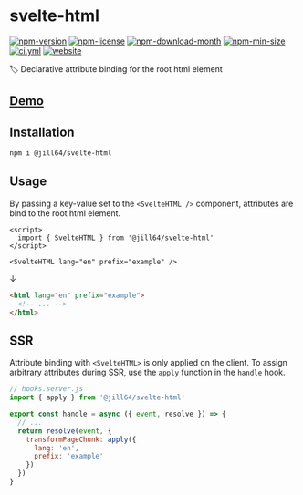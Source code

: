 <!----- BEGIN GHOST DOCS HEADER ----->

# svelte-html

<!----- BEGIN GHOST DOCS BADGES -----><a href="https://npmjs.com/package/@jill64/svelte-html"><img src="https://img.shields.io/npm/v/@jill64/svelte-html" alt="npm-version" /></a> <a href="https://npmjs.com/package/@jill64/svelte-html"><img src="https://img.shields.io/npm/l/@jill64/svelte-html" alt="npm-license" /></a> <a href="https://npmjs.com/package/@jill64/svelte-html"><img src="https://img.shields.io/npm/dm/@jill64/svelte-html" alt="npm-download-month" /></a> <a href="https://npmjs.com/package/@jill64/svelte-html"><img src="https://img.shields.io/bundlephobia/min/@jill64/svelte-html" alt="npm-min-size" /></a> <a href="https://github.com/jill64/svelte-html/actions/workflows/ci.yml"><img src="https://github.com/jill64/svelte-html/actions/workflows/ci.yml/badge.svg" alt="ci.yml" /></a> <a href="https://svelte-html.jill64.dev"><img src="https://img.shields.io/website?up_message=working&down_message=down&url=https%3A%2F%2Fsvelte-html.jill64.dev" alt="website" /></a><!----- END GHOST DOCS BADGES ----->

🏷️ Declarative attribute binding for the root html element

## [Demo](https://svelte-html.jill64.dev)

<!----- END GHOST DOCS HEADER ----->

## Installation

```sh
npm i @jill64/svelte-html
```

## Usage

By passing a key-value set to the `<SvelteHTML />` component, attributes are bind to the root html element.

```svelte
<script>
  import { SvelteHTML } from '@jill64/svelte-html'
</script>

<SvelteHTML lang="en" prefix="example" />
```

↓

```html
<html lang="en" prefix="example">
  <!-- ... -->
</html>
```

## SSR

Attribute binding with `<SvelteHTML>` is only applied on the client.
To assign arbitrary attributes during SSR, use the `apply` function in the `handle` hook.

```js
// hooks.server.js
import { apply } from '@jill64/svelte-html'

export const handle = async ({ event, resolve }) => {
  // ...
  return resolve(event, {
    transformPageChunk: apply({
      lang: 'en',
      prefix: 'example'
    })
  })
}
```
